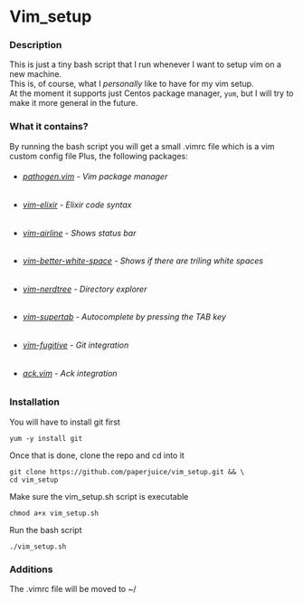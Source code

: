 # Vim_setup

### Description
This is just a tiny bash script that I run whenever I want to setup vim on a new machine. </br>
This is, of course, what I *personally* like to have for my vim setup. </br>
At the moment it supports just Centos package manager, ```yum```, but I will try to make it more general in the future.


### What it contains?
By running the bash script you will get a small .vimrc file which is a vim custom config file
Plus, the following packages:
* ###### [pathogen.vim](https://github.com/tpope/vim-pathogen) - Vim package manager
* ###### [vim-elixir](https://github.com/elixir-editors/vim-elixir) - Elixir code syntax
* ###### [vim-airline](https://github.com/vim-airline/vim-airline) - Shows status bar
* ###### [vim-better-white-space](https://github.com/ntpeters/vim-better-whitespace) - Shows if there are triling white spaces
* ###### [vim-nerdtree](https://github.com/scrooloose/nerdtree) - Directory explorer
* ###### [vim-supertab](https://github.com/ervandew/supertab) - Autocomplete by pressing the TAB key
* ###### [vim-fugitive](https://github.com/tpope/vim-fugitive) - Git integration
* ###### [ack.vim](https://github.com/mileszs/ack.vim) - Ack integration


### Installation
You will have to install git first
```
yum -y install git
```
  
Once that is done, clone the repo and cd into it
```
git clone https://github.com/paperjuice/vim_setup.git && \
cd vim_setup
```
  
Make sure the vim_setup.sh script is executable
```
chmod a+x vim_setup.sh
```

Run the bash script
```
./vim_setup.sh
```

### Additions
The .vimrc file will be moved to ~/
